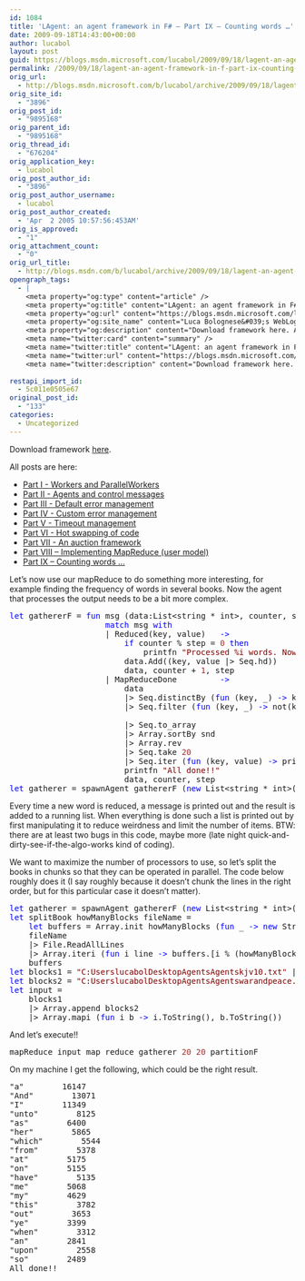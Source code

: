 ```yaml
---
id: 1084
title: 'LAgent: an agent framework in F# – Part IX – Counting words …'
date: 2009-09-18T14:43:00+00:00
author: lucabol
layout: post
guid: https://blogs.msdn.microsoft.com/lucabol/2009/09/18/lagent-an-agent-framework-in-f-part-ix-counting-words/
permalink: /2009/09/18/lagent-an-agent-framework-in-f-part-ix-counting-words/
orig_url:
  - http://blogs.msdn.microsoft.com/b/lucabol/archive/2009/09/18/lagent-an-agent-framework-in-f-part-ix-counting-words.aspx
orig_site_id:
  - "3896"
orig_post_id:
  - "9895168"
orig_parent_id:
  - "9895168"
orig_thread_id:
  - "676204"
orig_application_key:
  - lucabol
orig_post_author_id:
  - "3896"
orig_post_author_username:
  - lucabol
orig_post_author_created:
  - 'Apr  2 2005 10:57:56:453AM'
orig_is_approved:
  - "1"
orig_attachment_count:
  - "0"
orig_url_title:
  - http://blogs.msdn.com/b/lucabol/archive/2009/09/18/lagent-an-agent-framework-in-f-part-ix-counting-words.aspx
opengraph_tags:
  - |
    <meta property="og:type" content="article" />
    <meta property="og:title" content="LAgent: an agent framework in F# &ndash; Part IX &ndash; Counting words &hellip;" />
    <meta property="og:url" content="https://blogs.msdn.microsoft.com/lucabol/2009/09/18/lagent-an-agent-framework-in-f-part-ix-counting-words/" />
    <meta property="og:site_name" content="Luca Bolognese&#039;s WebLog" />
    <meta property="og:description" content="Download framework here. All posts are here: Part I  - Workers and ParallelWorkers Part II  - Agents and control messages Part III  - Default error management Part IV  - Custom error management Part V  - Timeout management Part VI  - Hot swapping of code Part VII  - An auction framework Part VIII – Implementing MapReduce..." />
    <meta name="twitter:card" content="summary" />
    <meta name="twitter:title" content="LAgent: an agent framework in F# &ndash; Part IX &ndash; Counting words &hellip;" />
    <meta name="twitter:url" content="https://blogs.msdn.microsoft.com/lucabol/2009/09/18/lagent-an-agent-framework-in-f-part-ix-counting-words/" />
    <meta name="twitter:description" content="Download framework here. All posts are here: Part I  - Workers and ParallelWorkers Part II  - Agents and control messages Part III  - Default error management Part IV  - Custom error management Part V  - Timeout management Part VI  - Hot swapping of code Part VII  - An auction framework Part VIII – Implementing MapReduce..." />
    
restapi_import_id:
  - 5c011e0505e67
original_post_id:
  - "133"
categories:
  - Uncategorized
---
```

Download framework [here](http://code.msdn.microsoft.com/LAgent).

All posts are here:

  * [Part I  - Workers and ParallelWorkers](http://blogs.msdn.com/lucabol/archive/2009/05/29/lagent-an-agent-framework-in-f-part-i-workers-and-parallelworkers.aspx) 
  * [Part II  - Agents and control messages](http://blogs.msdn.com/lucabol/archive/2009/06/05/lagent-an-agent-framework-in-f-part-ii-agents-and-control-messages.aspx) 
  * [Part III  - Default error management](http://blogs.msdn.com/lucabol/archive/2009/06/12/lagent-an-agent-framework-in-f-part-iii-default-error-management.aspx) 
  * [Part IV  - Custom error management](http://blogs.msdn.com/lucabol/archive/2009/06/19/lagent-an-agent-framework-in-f-part-iv-custom-error-management.aspx) 
  * [Part V  - Timeout management](http://blogs.msdn.com/lucabol/archive/2009/06/26/lagent-an-agent-framework-in-f-part-v-timeout-management.aspx) 
  * [Part VI  - Hot swapping of code](http://blogs.msdn.com/lucabol/archive/2009/07/03/lagent-an-agent-framework-in-f-part-vi-hot-swapping-of-code-and-something-silly.aspx) 
  * [Part VII  - An auction framework](http://blogs.msdn.com/lucabol/archive/2009/07/10/lagent-an-agent-framework-in-f-part-vii-an-auction-application.aspx) 
  * [Part VIII – Implementing MapReduce (user model)](http://blogs.msdn.com/lucabol/archive/2009/09/04/lagent-an-agent-framework-in-f-part-viii-implementing-mapreduce-user-model.aspx) 
  * [Part IX – Counting words …](http://blogs.msdn.com/lucabol/archive/2009/09/18/lagent-an-agent-framework-in-f-part-ix-counting-words.aspx) 



Let’s now use our mapReduce to do something more interesting, for example finding the frequency of words in several books. Now the agent that processes the output needs to be a bit more complex.

<pre class="code"><span style="color:blue;">let </span>gathererF = <span style="color:blue;">fun </span>msg (data:List&lt;string * int&gt;, counter, step) <span style="color:blue;">-&gt;
                    match </span>msg <span style="color:blue;">with
                    </span>| Reduced(key, value)   <span style="color:blue;">-&gt;
                        if </span>counter % step = <span style="color:brown;">0 </span><span style="color:blue;">then
                            </span>printfn <span style="color:maroon;">"Processed %i words. Now processing %s" </span>counter key
                        data.Add((key, value |&gt; Seq.hd))
                        data, counter + <span style="color:brown;">1</span>, step
                    | MapReduceDone         <span style="color:blue;">-&gt;
                        </span>data
                        |&gt; Seq.distinctBy (<span style="color:blue;">fun </span>(key, _) <span style="color:blue;">-&gt; </span>key.ToLower())
                        |&gt; Seq.filter (<span style="color:blue;">fun </span>(key, _) <span style="color:blue;">-&gt; </span>not(key = <span style="color:maroon;">"" </span>|| key = <span style="color:maroon;">""" </span>||<br />                                                             (fst (Double.TryParse(key)))))
                        |&gt; Seq.to_array
                        |&gt; Array.sortBy snd
                        |&gt; Array.rev
                        |&gt; Seq.take <span style="color:brown;">20
                        </span>|&gt; Seq.iter (<span style="color:blue;">fun </span>(key, value) <span style="color:blue;">-&gt; </span>printfn <span style="color:maroon;">"%Att%A" </span>key value)
                        printfn <span style="color:maroon;">"All done!!"
                        </span>data, counter, step
<span style="color:blue;">let </span>gatherer = spawnAgent gathererF (<span style="color:blue;">new </span>List&lt;string * int&gt;(), <span style="color:brown;"></span>, <span style="color:brown;">1000</span>)</pre>



Every time a new word is reduced, a message is printed out and the result is added to a running list. When everything is done such a list is printed out by first manipulating it to reduce weirdness and limit the number of items. BTW: there are at least two bugs in this code, maybe more (late night quick-and-dirty-see-if-the-algo-works kind of coding).

We want to maximize the number of processors to use, so let’s split the books in chunks so that they can be operated in parallel. The code below roughly does it (I say roughly because it doesn’t chunk the lines in the right order, but for this particular case it doesn’t matter).

<pre class="code"><span style="color:blue;">let </span>gatherer = spawnAgent gathererF (<span style="color:blue;">new </span>List&lt;string * int&gt;(), <span style="color:brown;"></span>, <span style="color:brown;">1000</span>)
<span style="color:blue;">let </span>splitBook howManyBlocks fileName =
    <span style="color:blue;">let </span>buffers = Array.init howManyBlocks (<span style="color:blue;">fun </span>_ <span style="color:blue;">-&gt; new </span>StringBuilder())
    fileName
    |&gt; File.ReadAllLines
    |&gt; Array.iteri (<span style="color:blue;">fun </span>i line <span style="color:blue;">-&gt; </span>buffers.[i % (howManyBlocks)].Append(line) |&gt; ignore)
    buffers
<span style="color:blue;">let </span>blocks1 = <span style="color:maroon;">"C:UserslucabolDesktopAgentsAgentskjv10.txt" </span>|&gt; splitBook <span style="color:brown;">100
</span><span style="color:blue;">let </span>blocks2 = <span style="color:maroon;">"C:UserslucabolDesktopAgentsAgentswarandpeace.txt" </span>|&gt; splitBook <span style="color:brown;">100
</span><span style="color:blue;">let </span>input =
    blocks1
    |&gt; Array.append blocks2
    |&gt; Array.mapi (<span style="color:blue;">fun </span>i b <span style="color:blue;">-&gt; </span>i.ToString(), b.ToString())</pre>

And let’s execute!!

<pre class="code">mapReduce input map reduce gatherer <span style="color:brown;">20 20 </span>partitionF</pre>

On my machine I get the following, which could be the right result.

<pre class="code">"a"        16147
"And"        13071
"I"        11349
"unto"        8125
"as"        6400
"her"        5865
"which"        5544
"from"        5378
"at"        5175
"on"        5155
"have"        5135
"me"        5068
"my"        4629
"this"        3782
"out"        3653
"ye"        3399
"when"        3312
"an"        2841
"upon"        2558
"so"        2489
All done!!</pre>

